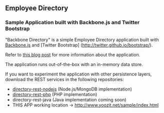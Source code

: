 ## Employee Directory ##

### Sample Application built with Backbone.js and Twitter Bootstrap ###

"Backbone Directory" is a simple Employee Directory application built with [Backbone.js](http://backbonejs.org) and [Twitter Bootstrap] (http://twitter.github.io/bootstrap/).

Refer to [this blog post](http://coenraets.org/blog/2013/04/sample-application-with-backbone-js-and-twitter-bootstrap-updated-and-improved/) for more information about the application.


The application runs out-of-the-box with an in-memory data store.

If you want to experiment the application with other persistence layers, download the REST services in the following repositories:

- [directory-rest-nodejs](https://github.com/ccoenraets/directory-rest-nodejs) (Node.js/MongoDB implementation)
- [directory-rest-php](https://github.com/ccoenraets/directory-rest-php) (PHP implementation)
- directory-rest-java (Java implementation coming soon)
- THIS APP working location -> http://www.yoozit.net/sample/index.html  
